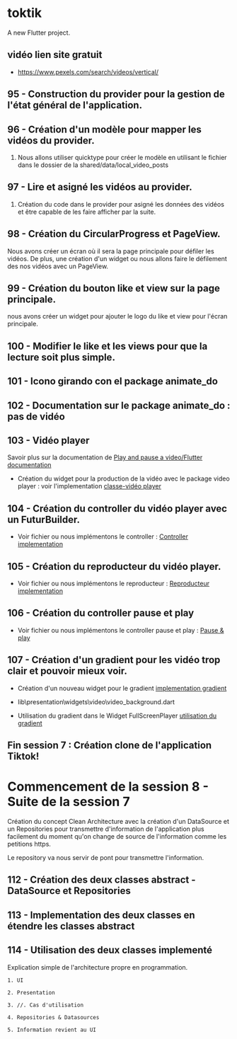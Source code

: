 # toktik

A new Flutter project.

## vidéo lien site gratuit

- https://www.pexels.com/search/videos/vertical/

## 95 - Construction du provider pour la gestion de l'état général de l'application.

## 96 - Création d'un modèle pour mapper les vidéos du provider.

1. Nous allons utiliser quicktype pour créer le modèle en utilisant le fichier dans le dossier de la shared/data/local_video_posts

## 97 - Lire et asigné les vidéos au provider.

1. Création du code dans le provider pour asigné les données des vidéos et être capable de les faire afficher par la suite.

## 98 - Création du CircularProgress et PageView.

Nous avons créer un écran où il sera la page principale pour défiler les vidéos. De plus, une création d'un widget ou nous allons faire le défilement des nos vidéos avec un PageView.

## 99 - Création du bouton like et view sur la page principale.

nous avons créer un widget pour ajouter le logo du like et view pour l'écran principale.

## 100 - Modifier le like et les views pour que la lecture soit plus simple.

## 101 - Icono girando con el package animate_do

## 102 - Documentation sur le package animate_do : pas de vidéo

## 103 - Vidéo player

Savoir plus sur la documentation de [Play and pause a video/Flutter documentation](https://docs.flutter.dev/cookbook/plugins/play-video)

- Création du widget pour la production de la vidéo avec le package video player : voir l'implementation [classe-vidéo player](lib\presentation\widgets\video\fullscreen_player.dart#L7)

## 104 - Création du controller du vidéo player avec un FuturBuilder.

- Voir fichier ou nous implémentons le controller : [Controller implementation](lib\presentation\widgets\video\fullscreen_player.dart#L24)

## 105 - Création du reproducteur du vidéo player.

- Voir fichier ou nous implémentons le reproducteur : [Reproducteur implementation](lib\presentation\widgets\video\fullscreen_player.dart#L51)

## 106 - Création du controller pause et play

- Voir fichier ou nous implémentons le controller pause et play : [Pause & play](lib\presentation\widgets\video\fullscreen_player.dart#L56)

## 107 - Création d'un gradient pour les vidéo trop clair et pouvoir mieux voir.

- Création d'un nouveau widget pour le gradient [implementation gradient](lib\presentation\widgets\video\video_background.dart#L4)

- lib\presentation\widgets\video\video_background.dart

- Utilisation du gradient dans le Widget FullScreenPlayer [utilisation du gradient](lib\presentation\widgets\video\fullscreen_player.dart#L73)

## Fin session 7 : Création clone de l'application Tiktok!

# Commencement de la session 8 - Suite de la session 7

Création du concept Clean Architecture avec la création d'un DataSource et un Repositories pour transmettre d'information de l'application plus facilement du moment qu'on change de source de l'information comme les petitions https.

Le repository va nous servir de pont pour transmettre l'information.

## 112 - Création des deux classes abstract - DataSource et Repositories

## 113 - Implementation des deux classes en étendre les classes abstract

## 114 - Utilisation des deux classes implementé

Explication simple de l'architecture propre en programmation.

```
1. UI

2. Presentation

3. //. Cas d'utilisation

4. Repositories & Datasources

5. Information revient au UI
```
